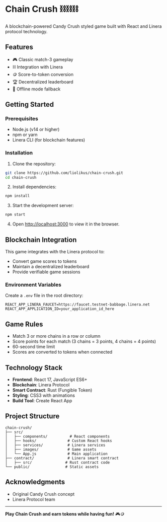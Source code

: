 
# Chain Crush ⛓️⛓️⛓️

A blockchain-powered Candy Crush styled game built with React and Linera protocol technology.

## Features

- 🎮 Classic match-3 gameplay
- ⛓️ Integration with Linera
- 🪙 Score-to-token conversion
- 🏆 Decentralized leaderboard
- 💾 Offline mode fallback

## Getting Started

### Prerequisites

- Node.js (v14 or higher)
- npm or yarn
- Linera CLI (for blockchain features)

### Installation

1. Clone the repository:
```bash
git clone https://github.com/liolikus/chain-crush.git
cd chain-crush
```

2. Install dependencies:
```bash
npm install
```

3. Start the development server:
```bash
npm start
```

4. Open [http://localhost:3000](http://localhost:3000) to view it in the browser.

## Blockchain Integration

This game integrates with the Linera protocol to:
- Convert game scores to tokens
- Maintain a decentralized leaderboard
- Provide verifiable game sessions

### Environment Variables

Create a `.env` file in the root directory:

```env
REACT_APP_LINERA_FAUCET=https://faucet.testnet-babbage.linera.net
REACT_APP_APPLICATION_ID=your_application_id_here
```

## Game Rules

- Match 3 or more chains in a row or column
- Score points for each match (3 chains = 3 points, 4 chains = 4 points)
- 60-second time limit
- Scores are converted to tokens when connected

## Technology Stack

- **Frontend**: React 17, JavaScript ES6+
- **Blockchain**: Linera Protocol
- **Smart Contract**: Rust (Fungible Token)
- **Styling**: CSS3 with animations
- **Build Tool**: Create React App

## Project Structure

```
chain-crush/
├── src/
│   ├── components/          # React components
│   ├── hooks/              # Custom React hooks
│   ├── services/           # Linera services
│   ├── images/             # Game assets
│   └── App.js              # Main application
├── contract/               # Linera smart contract
│   ├── src/               # Rust contract code
└── public/                # Static assets
```


## Acknowledgments

- Original Candy Crush concept
- Linera Protocol team

---

**Play Chain Crush and earn tokens while having fun!** 🎮🪙




